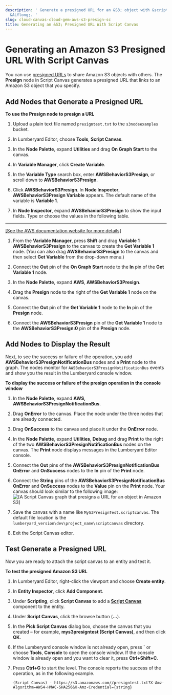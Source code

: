 ```yaml
---
description: ' Generate a presigned URL for an &S3; object with &script-canvas; in
  &ALYlong;. '
slug: cloud-canvas-cloud-gem-aws-s3-presign-sc
title: Generating an &S3; Presigned URL With Script Canvas
---
```

# Generating an Amazon S3 Presigned URL With Script Canvas<a name="cloud-canvas-cloud-gem-aws-s3-presign-sc"></a>

You can use [presigned URLs](https://docs.aws.amazon.com/AmazonS3/latest/dev/ShareObjectPreSignedURL.html) to share Amazon S3 objects with others\. The **Presign** node in Script Canvas generates a presigned URL that links to an Amazon S3 object that you specify\.

## Add Nodes that Generate a Presigned URL<a name="cloud-canvas-cloud-gem-aws-s3-presign-sc-add-nodes"></a>

**To use the **Presign** node to presign a URL**

1. Upload a plain text file named `presigntest.txt` to the `s3nodeexamples` bucket\.

1. In Lumberyard Editor, choose **Tools**, **Script Canvas**\.

1. In the **Node Palette**, expand **Utilities** and drag **On Graph Start** to the canvas\.

1. In **Variable Manager**, click **Create Variable**\.

1. In the **Variable Type** search box, enter **AWSBehaviorS3Presign**, or scroll down to **AWSBehaviorS3Presign**\.

1. Click **AWSBehaviorS3Presign**\. In **Node Inspector**, **AWSBehaviorS3Presign Variable** appears\. The default name of the variable is **Variable 1**\.

1. In **Node Inspector**, expand **AWSBehaviorS3Presign** to show the input fields\. Type or choose the values in the following table\.  
****    
[\[See the AWS documentation website for more details\]](http://docs.aws.amazon.com/lumberyard/latest/userguide/cloud-canvas-cloud-gem-aws-s3-presign-sc.html)

1. From the **Variable Manager**, press **Shift** and drag **Variable 1 AWSBehaviorS3Presign** to the canvas to create the **Get Variable 1** node\. \(You can also drag **AWSBehaviorS3Presign** to the canvas and then select **Get Variable** from the drop\-down menu\.\)

1. Connect the **Out** pin of the **On Graph Start** node to the **In** pin of the **Get Variable 1** node\.

1. In the **Node Palette**, expand **AWS**, **AWSBehaviorS3Presign**\.

1. Drag the **Presign** node to the right of the **Get Variable 1** node on the canvas\.

1. Connect the **Out** pin of the **Get Variable 1** node to the **In** pin of the **Presign** node\.

1. Connect the **AWSBehaviorS3Presign** pin of the **Get Variable 1** node to the **AWSBehaviorS3Presign:0** pin of the **Presign** node\.

## Add Nodes to Display the Result<a name="cloud-canvas-cloud-gem-aws-s3-presign-sc-display-result"></a>

Next, to see the success or failure of the operation, you add **AWSBehaviorS3PresignNotificationBus** nodes and a **Print** node to the graph\. The nodes monitor for `AWSBehaviorS3PresignNotificationBus` events and show you the result in the Lumberyard console window\.

**To display the success or failure of the presign operation in the console window**

1. In the **Node Palette**, expand **AWS, AWSBehaviorS3PresignNotificationBus**\.

1. Drag **OnError** to the canvas\. Place the node under the three nodes that are already connected\.

1. Drag **OnSuccess** to the canvas and place it under the **OnError** node\.

1. In the **Node Palette**, expand **Utilities**, **Debug** and drag **Print** to the right of the two **AWSBehaviorS3PresignNotificationBus** nodes on the canvas\. The **Print** node displays messages in the Lumberyard Editor console\.

1. Connect the **Out** pins of the **AWSBehaviorS3PresignNotificationBus OnError** and **OnSuccess** nodes to the **In** pin of the **Print** node\.

1. Connect the **String** pins of the **AWSBehaviorS3PresignNotificationBus OnError** and **OnSuccess** nodes to the **Value** pin on the **Print** node\. Your canvas should look similar to the following image:  
![\[A Script Canvas graph that presigns a URL for an object in Amazon S3\]](/images/userguide/cloud_canvas/cloud-canvas-cloud-gem-aws-s3-presign-sc-1.png)

1. Save the canvas with a name like `MyS3PresignTest.scriptcanvas`\. The default file location is the `lumberyard_version\dev\project_name\scriptcanvas` directory\.

1. Exit the Script Canvas editor\.

## Test Generate a Presigned URL<a name="cloud-canvas-cloud-gem-aws-s3-presign-sc-test"></a>

Now you are ready to attach the script canvas to an entity and test it\.

**To test the presigned Amazon S3 URL**

1. In Lumberyard Editor, right\-click the viewport and choose **Create entity**\.

1. In **Entity Inspector**, click **Add Component**\.

1. Under **Scripting**, click **Script Canvas** to add a **[Script Canvas](component-script-canvas.md)** component to the entity\.

1. Under **Script Canvas**, click the browse button \(**\.\.\.**\)\.

1. In the **Pick Script Canvas** dialog box, choose the canvas that you created – for example, **mys3presigntest \(Script Canvas\)**, and then click **OK**\.

1. If the Lumberyard console window is not already open, press **`** or choose **Tools**, **Console** to open the console window\. If the console window is already open and you want to clear it, press **Ctrl\+Shift\+C**\.

1. Press **Ctrl\+G** to start the level\. The console reports the success of the operation, as in the following example\.

   ```
   (Script Canvas) - https://s3.amazonaws.com//presigntest.txt?X-Amz-Algorithm=AWS4-HMAC-SHA256&X-Amz-Credential={string} 
   ```